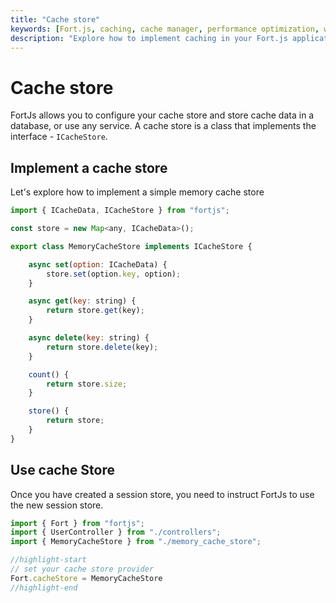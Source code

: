 ```yaml
---
title: "Cache store"
keywords: [Fort.js, caching, cache manager, performance optimization, web development, JavaScript framework]
description: "Explore how to implement caching in your Fort.js applications for improved performance. Learn about the cache manager and best practices for caching strategies."   
---
```


# Cache store

FortJs allows you to configure your cache store and store cache data in a database, or use any service. A cache store is a class that implements the interface - `ICacheStore`.

## Implement a cache store

Let's explore how to implement a simple memory cache store 

```js
import { ICacheData, ICacheStore } from "fortjs";

const store = new Map<any, ICacheData>();

export class MemoryCacheStore implements ICacheStore {

    async set(option: ICacheData) {
        store.set(option.key, option);
    }

    async get(key: string) {
        return store.get(key);
    }

    async delete(key: string) {
        return store.delete(key);
    }

    count() {
        return store.size;
    }

    store() {
        return store;
    }
}
```

## Use cache Store

Once you have created a session store, you need to instruct FortJs to use the new session store.

```js
import { Fort } from "fortjs";
import { UserController } from "./controllers";
import { MemoryCacheStore } from "./memory_cache_store";

//highlight-start
// set your cache store provider
Fort.cacheStore = MemoryCacheStore
//highlight-end
```